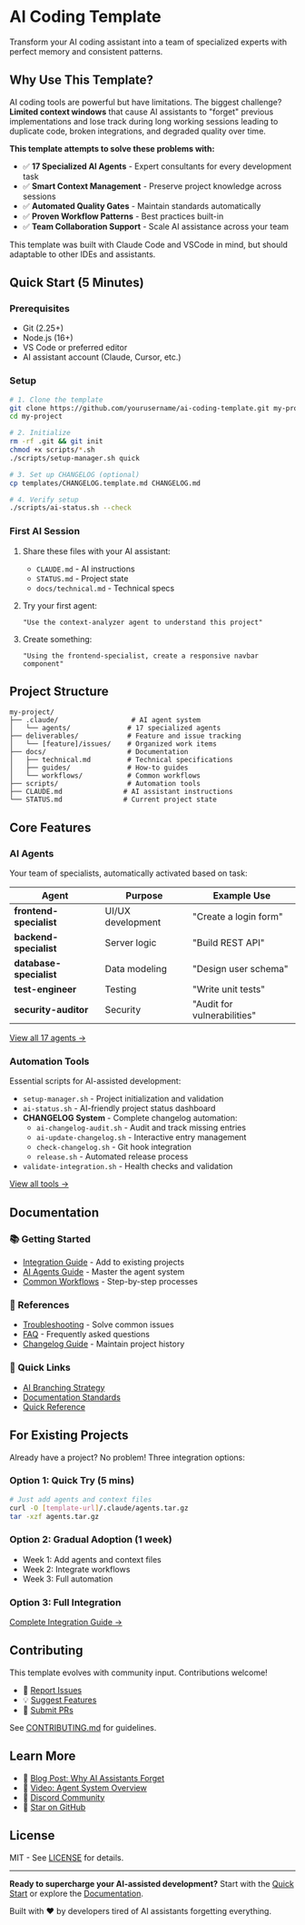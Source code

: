 # AI Coding Template

Transform your AI coding assistant into a team of specialized experts with perfect memory and consistent patterns.

## Why Use This Template?

AI coding tools are powerful but have limitations. The biggest challenge? **Limited context windows** that cause AI assistants to "forget" previous implementations and lose track during long working sessions leading to duplicate code, broken integrations, and degraded quality over time.

**This template attempts to solve these problems with:**

- ✅ **17 Specialized AI Agents** - Expert consultants for every development task
- ✅ **Smart Context Management** - Preserve project knowledge across sessions
- ✅ **Automated Quality Gates** - Maintain standards automatically
- ✅ **Proven Workflow Patterns** - Best practices built-in
- ✅ **Team Collaboration Support** - Scale AI assistance across your team

This template was built with Claude Code and VSCode in mind, but should adaptable to other IDEs and assistants.

## Quick Start (5 Minutes)

### Prerequisites

- Git (2.25+)
- Node.js (16+)
- VS Code or preferred editor
- AI assistant account (Claude, Cursor, etc.)

### Setup

```bash
# 1. Clone the template
git clone https://github.com/yourusername/ai-coding-template.git my-project
cd my-project

# 2. Initialize
rm -rf .git && git init
chmod +x scripts/*.sh
./scripts/setup-manager.sh quick

# 3. Set up CHANGELOG (optional)
cp templates/CHANGELOG.template.md CHANGELOG.md

# 4. Verify setup
./scripts/ai-status.sh --check
```

### First AI Session

1. Share these files with your AI assistant:

   - `CLAUDE.md` - AI instructions
   - `STATUS.md` - Project state
   - `docs/technical.md` - Technical specs

2. Try your first agent:

   ```
   "Use the context-analyzer agent to understand this project"
   ```

3. Create something:
   ```
   "Using the frontend-specialist, create a responsive navbar component"
   ```

## Project Structure

```
my-project/
├── .claude/                  # AI agent system
│   └── agents/              # 17 specialized agents
├── deliverables/            # Feature and issue tracking
│   └── [feature]/issues/    # Organized work items
├── docs/                    # Documentation
│   ├── technical.md         # Technical specifications
│   ├── guides/              # How-to guides
│   └── workflows/           # Common workflows
├── scripts/                 # Automation tools
├── CLAUDE.md               # AI assistant instructions
└── STATUS.md               # Current project state
```

## Core Features

### AI Agents

Your team of specialists, automatically activated based on task:

| Agent                   | Purpose           | Example Use                 |
| ----------------------- | ----------------- | --------------------------- |
| **frontend-specialist** | UI/UX development | "Create a login form"       |
| **backend-specialist**  | Server logic      | "Build REST API"            |
| **database-specialist** | Data modeling     | "Design user schema"        |
| **test-engineer**       | Testing           | "Write unit tests"          |
| **security-auditor**    | Security          | "Audit for vulnerabilities" |

[View all 17 agents →](./docs/ai-agents-guide.md)

### Automation Tools

Essential scripts for AI-assisted development:

- `setup-manager.sh` - Project initialization and validation
- `ai-status.sh` - AI-friendly project status dashboard
- **CHANGELOG System** - Complete changelog automation:
  - `ai-changelog-audit.sh` - Audit and track missing entries
  - `ai-update-changelog.sh` - Interactive entry management
  - `check-changelog.sh` - Git hook integration
  - `release.sh` - Automated release process
- `validate-integration.sh` - Health checks and validation

[View all tools →](./scripts/README.md)

## Documentation

### 📚 Getting Started

- [Integration Guide](./docs/setup/integration-guide.md) - Add to existing projects
- [AI Agents Guide](./docs/ai-agents-guide.md) - Master the agent system
- [Common Workflows](./docs/workflows/README.md) - Step-by-step processes

### 🔧 References

- [Troubleshooting](./docs/troubleshooting.md) - Solve common issues
- [FAQ](./docs/faq.md) - Frequently asked questions
- [Changelog Guide](./docs/guides/changelog-guide.md) - Maintain project history

### 🎯 Quick Links

- [AI Branching Strategy](./docs/guides/ai-branching-strategy.md)
- [Documentation Standards](./docs/documentation-standards.md)
- [Quick Reference](./docs/reference/)

## For Existing Projects

Already have a project? No problem! Three integration options:

### Option 1: Quick Try (5 mins)

```bash
# Just add agents and context files
curl -O [template-url]/.claude/agents.tar.gz
tar -xzf agents.tar.gz
```

### Option 2: Gradual Adoption (1 week)

- Week 1: Add agents and context files
- Week 2: Integrate workflows
- Week 3: Full automation

### Option 3: Full Integration

[Complete Integration Guide →](./docs/setup/integration-guide.md)

## Contributing

This template evolves with community input. Contributions welcome!

- 🐛 [Report Issues](https://github.com/yourusername/ai-coding-template/issues)
- 💡 [Suggest Features](https://github.com/yourusername/ai-coding-template/discussions)
- 🤝 [Submit PRs](https://github.com/yourusername/ai-coding-template/pulls)

See [CONTRIBUTING.md](./CONTRIBUTING.md) for guidelines.

## Learn More

- 📖 [Blog Post: Why AI Assistants Forget](https://example.com/blog)
- 🎥 [Video: Agent System Overview](https://example.com/video)
- 💬 [Discord Community](https://discord.gg/example)
- 🌟 [Star on GitHub](https://github.com/yourusername/ai-coding-template)

## License

MIT - See [LICENSE](./LICENSE) for details.

---

**Ready to supercharge your AI-assisted development?** Start with the [Quick Start](#quick-start-5-minutes) or explore the [Documentation](#documentation).

Built with ❤️ by developers tired of AI assistants forgetting everything.
